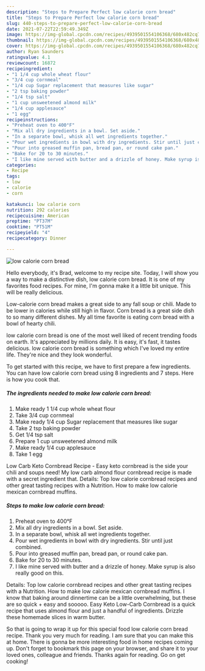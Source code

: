 ```yaml
---
description: "Steps to Prepare Perfect low calorie corn bread"
title: "Steps to Prepare Perfect low calorie corn bread"
slug: 440-steps-to-prepare-perfect-low-calorie-corn-bread
date: 2021-07-22T22:59:49.349Z
image: https://img-global.cpcdn.com/recipes/4939501554106368/680x482cq70/low-calorie-corn-bread-recipe-main-photo.jpg
thumbnail: https://img-global.cpcdn.com/recipes/4939501554106368/680x482cq70/low-calorie-corn-bread-recipe-main-photo.jpg
cover: https://img-global.cpcdn.com/recipes/4939501554106368/680x482cq70/low-calorie-corn-bread-recipe-main-photo.jpg
author: Ryan Saunders
ratingvalue: 4.1
reviewcount: 16872
recipeingredient:
- "1 1/4 cup whole wheat flour"
- "3/4 cup cornmeal"
- "1/4 cup Sugar replacement that measures like sugar"
- "2 tsp baking powder"
- "1/4 tsp salt"
- "1 cup unsweetened almond milk"
- "1/4 cup applesauce"
- "1 egg"
recipeinstructions:
- "Preheat oven to 400°F"
- "Mix all dry ingredients in a bowl. Set aside."
- "In a separate bowl, whisk all wet ingredients together."
- "Pour wet ingredients in bowl with dry ingredients. Stir until just combined."
- "Pour into greased muffin pan, bread pan, or round cake pan."
- "Bake for 20 to 30 minutes."
- "I like mine served with butter and a drizzle of honey. Make syrup is also really good on this."
categories:
- Recipe
tags:
- low
- calorie
- corn

katakunci: low calorie corn 
nutrition: 292 calories
recipecuisine: American
preptime: "PT37M"
cooktime: "PT51M"
recipeyield: "4"
recipecategory: Dinner

---
```



![low calorie corn bread](https://img-global.cpcdn.com/recipes/4939501554106368/680x482cq70/low-calorie-corn-bread-recipe-main-photo.jpg)

Hello everybody, it's Brad, welcome to my recipe site. Today, I will show you a way to make a distinctive dish, low calorie corn bread. It is one of my favorites food recipes. For mine, I'm gonna make it a little bit unique. This will be really delicious.

Low-calorie corn bread makes a great side to any fall soup or chili. Made to be lower in calories while still high in flavor. Corn bread is a great side dish to so many different dishes. My all time favorite is eating corn bread with a bowl of hearty chili.

low calorie corn bread is one of the most well liked of recent trending foods on earth. It's appreciated by millions daily. It is easy, it's fast, it tastes delicious. low calorie corn bread is something which I've loved my entire life. They're nice and they look wonderful.


To get started with this recipe, we have to first prepare a few ingredients. You can have low calorie corn bread using 8 ingredients and 7 steps. Here is how you cook that.

<!--inarticleads1-->

##### The ingredients needed to make low calorie corn bread:

1. Make ready 1 1/4 cup whole wheat flour
1. Take 3/4 cup cornmeal
1. Make ready 1/4 cup Sugar replacement that measures like sugar
1. Take 2 tsp baking powder
1. Get 1/4 tsp salt
1. Prepare 1 cup unsweetened almond milk
1. Make ready 1/4 cup applesauce
1. Take 1 egg


Low Carb Keto Cornbread Recipe - Easy keto cornbread is the side your chili and soups need! My low carb almond flour cornbread recipe is made with a secret ingredient that. Details: Top low calorie cornbread recipes and other great tasting recipes with a Nutrition. How to make low calorie mexican cornbread muffins. 

<!--inarticleads2-->

##### Steps to make low calorie corn bread:

1. Preheat oven to 400°F
1. Mix all dry ingredients in a bowl. Set aside.
1. In a separate bowl, whisk all wet ingredients together.
1. Pour wet ingredients in bowl with dry ingredients. Stir until just combined.
1. Pour into greased muffin pan, bread pan, or round cake pan.
1. Bake for 20 to 30 minutes.
1. I like mine served with butter and a drizzle of honey. Make syrup is also really good on this.


Details: Top low calorie cornbread recipes and other great tasting recipes with a Nutrition. How to make low calorie mexican cornbread muffins. I know that baking around dinnertime can be a little overwhelming, but these are so quick + easy and sooooo. Easy Keto Low-Carb Cornbread is a quick recipe that uses almond flour and just a handful of ingredients. Drizzle these homemade slices in warm butter. 

So that is going to wrap it up for this special food low calorie corn bread recipe. Thank you very much for reading. I am sure that you can make this at home. There is gonna be more interesting food in home recipes coming up. Don't forget to bookmark this page on your browser, and share it to your loved ones, colleague and friends. Thanks again for reading. Go on get cooking!
